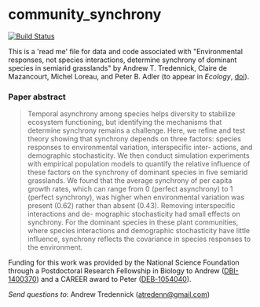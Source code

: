# community_synchrony
[![Build Status](https://travis-ci.org/atredennick/community_synchrony.svg?branch=master)](https://travis-ci.org/atredennick/community_synchrony)

This is a 'read me' file for data and code associated with "Environmental responses, not species interactions, determine synchrony of dominant species in semiarid grasslands" by Andrew T. Tredennick, Claire de Mazancourt, Michel Loreau, and Peter B. Adler (to appear in *Ecology*, [doi](http://onlinelibrary.wiley.com/doi/10.1002/ecy.1757/full)).

### Paper abstract
>Temporal asynchrony among species helps diversity to stabilize ecosystem functioning, but identifying the mechanisms that determine synchrony remains a challenge. Here, we refine and test theory showing that synchrony depends on three factors: species responses to environmental variation, interspecific inter- actions, and demographic stochasticity. We then conduct simulation experiments with empirical population models to quantify the relative influence of these factors on the synchrony of dominant species in five semiarid grasslands. We found that the average synchrony of per capita growth rates, which can range from 0 (perfect asynchrony) to 1 (perfect synchrony), was higher when environmental variation was present (0.62) rather than absent (0.43). Removing interspecific interactions and de- mographic stochasticity had small effects on synchrony. For the dominant species in these plant communities, where species interactions and demographic stochasticity have little influence, synchrony reflects the covariance in species responses to the environment.

Funding for this work was provided by the National Science Foundation through a Postdoctoral Research Fellowship in Biology to Andrew ([DBI-1400370](http://www.nsf.gov/awardsearch/showAward?AWD_ID=1400370&HistoricalAwards=false)) and a CAREER award to Peter ([DEB-1054040](http://www.nsf.gov/awardsearch/showAward?AWD_ID=1054040&HistoricalAwards=false)).

_Send questions to_: Andrew Tredennick (atredenn@gmail.com)
